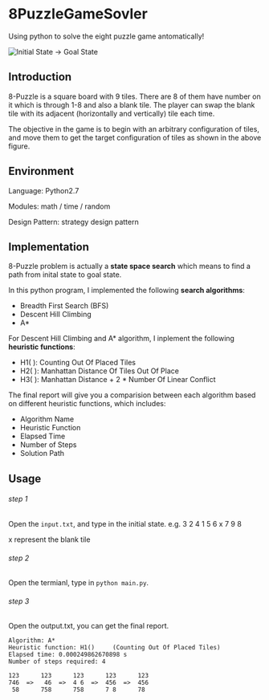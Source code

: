 # 8PuzzleGameSovler
Using python to solve the eight puzzle game antomatically!

![Initial State -> Goal State](http://pravj.github.io/assets/development-story-of-puzzl/states.jpg)
## Introduction
8-Puzzle is a square board with 9 tiles. There are 8 of them have number on it which is through 1-8 and also a blank tile. The player can swap the blank tile with its adjacent (horizontally and vertically) tile each time. 

The objective in the game is to begin with an arbitrary configuration of tiles, and move them to get the target configuration of tiles as shown in the above figure.

## Environment
Language: Python2.7

Modules: math / time / random

Design Pattern: strategy design pattern

## Implementation
8-Puzzle problem is actually a **state space search** which means to find a path from inital state to goal state.

In this python program, I implemented the following **search algorithms**:
* Breadth First Search (BFS)
* Descent Hill Climbing
* A*

For Descent Hill Climbing and A* algorithm, I inplement the following **heuristic functions**:
* H1( ): Counting Out Of Placed Tiles
* H2( ): Manhattan Distance Of Tiles Out Of Place
* H3( ): Manhattan Distance + 2 * Number Of Linear Conflict

The final report will give you a comparision between each algorithm based on different heuristic functions, which includes:
* Algorithm Name
* Heuristic Function
* Elapsed Time
* Number of Steps
* Solution Path

## Usage
###### step 1
Open the `input.txt`, and type in the initial state. e.g. 3 2 4 1 5 6 x 7 9 8

x represent the blank tile

###### step 2
Open the termianl, type in `python main.py`.

###### step 3
Open the output.txt, you can get the final report.

```
Algorithm: A*
Heuristic function: H1()     (Counting Out Of Placed Tiles)
Elapsed time: 0.000249862670898 s
Number of steps required: 4

123      123      123      123      123      
746  =>   46  =>  4 6  =>  456  =>  456 
 58      758      758      7 8      78
 
```
